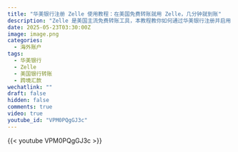 ```yaml
---
title: "华美银行注册 Zelle 使用教程：在美国免费转账就用 Zelle，几分钟就到账"
description: "Zelle 是美国主流免费转账工具，本教程教你如何通过华美银行注册并启用 Zelle，体验几分钟到账的转账速度。"
date: 2025-05-23T03:30:00Z
image: image.png
categories:
  - 海外账户
tags:
  - 华美银行
  - Zelle
  - 美国银行转账
  - 跨境汇款
wechatlink: ""
draft: false
hidden: false
comments: true
video: true
youtube_id: "VPM0PQgGJ3c"
---
```


{{< youtube VPM0PQgGJ3c >}}

